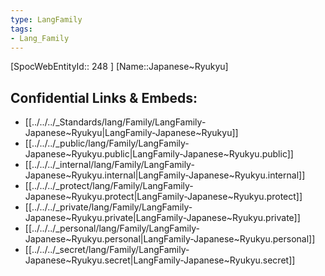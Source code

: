 ```yaml
---
type: LangFamily
tags: 
- Lang_Family
---
```

[SpocWebEntityId:: 248 ]
[Name::Japanese~Ryukyu]



## Confidential Links & Embeds: 
- [[../../../_Standards/lang/Family/LangFamily-Japanese~Ryukyu|LangFamily-Japanese~Ryukyu]] 
- [[../../../_public/lang/Family/LangFamily-Japanese~Ryukyu.public|LangFamily-Japanese~Ryukyu.public]] 
- [[../../../_internal/lang/Family/LangFamily-Japanese~Ryukyu.internal|LangFamily-Japanese~Ryukyu.internal]] 
- [[../../../_protect/lang/Family/LangFamily-Japanese~Ryukyu.protect|LangFamily-Japanese~Ryukyu.protect]] 
- [[../../../_private/lang/Family/LangFamily-Japanese~Ryukyu.private|LangFamily-Japanese~Ryukyu.private]] 
- [[../../../_personal/lang/Family/LangFamily-Japanese~Ryukyu.personal|LangFamily-Japanese~Ryukyu.personal]] 
- [[../../../_secret/lang/Family/LangFamily-Japanese~Ryukyu.secret|LangFamily-Japanese~Ryukyu.secret]] 
